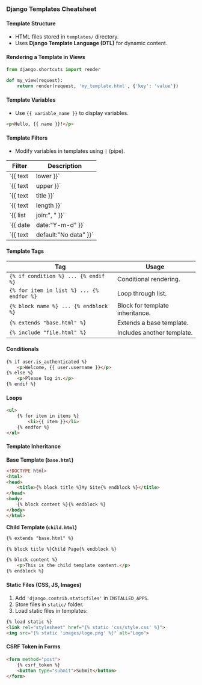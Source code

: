 ### **Django Templates Cheatsheet**  

#### **Template Structure**  
- HTML files stored in `templates/` directory.  
- Uses **Django Template Language (DTL)** for dynamic content.  

#### **Rendering a Template in Views**  
```python
from django.shortcuts import render

def my_view(request):
    return render(request, 'my_template.html', {'key': 'value'})
```

#### **Template Variables**  
- Use `{{ variable_name }}` to display variables.  
```html
<p>Hello, {{ name }}!</p>
```

#### **Template Filters**  
- Modify variables in templates using `|` (pipe).  

| Filter | Description |
|--------|------------|
| `{{ text|lower }}` | Converts to lowercase. |
| `{{ text|upper }}` | Converts to uppercase. |
| `{{ text|title }}` | Capitalizes each word. |
| `{{ text|length }}` | Gets string length. |
| `{{ list|join:", " }}` | Joins list with a separator. |
| `{{ date|date:"Y-m-d" }}` | Formats date. |
| `{{ text|default:"No data" }}` | Sets default value if empty. |

#### **Template Tags**  
| Tag | Usage |
|-----|-------|
| `{% if condition %} ... {% endif %}` | Conditional rendering. |
| `{% for item in list %} ... {% endfor %}` | Loop through list. |
| `{% block name %} ... {% endblock %}` | Block for template inheritance. |
| `{% extends "base.html" %}` | Extends a base template. |
| `{% include "file.html" %}` | Includes another template. |

#### **Conditionals**  
```html
{% if user.is_authenticated %}
    <p>Welcome, {{ user.username }}</p>
{% else %}
    <p>Please log in.</p>
{% endif %}
```

#### **Loops**  
```html
<ul>
    {% for item in items %}
        <li>{{ item }}</li>
    {% endfor %}
</ul>
```

#### **Template Inheritance**  
**Base Template (`base.html`)**  
```html
<!DOCTYPE html>
<html>
<head>
    <title>{% block title %}My Site{% endblock %}</title>
</head>
<body>
    {% block content %}{% endblock %}
</body>
</html>
```

**Child Template (`child.html`)**  
```html
{% extends "base.html" %}

{% block title %}Child Page{% endblock %}

{% block content %}
    <p>This is the child template content.</p>
{% endblock %}
```

#### **Static Files (CSS, JS, Images)**  
1. Add `'django.contrib.staticfiles'` in `INSTALLED_APPS`.  
2. Store files in `static/` folder.  
3. Load static files in templates:  
```html
{% load static %}
<link rel="stylesheet" href="{% static 'css/style.css' %}">
<img src="{% static 'images/logo.png' %}" alt="Logo">
```

#### **CSRF Token in Forms**  
```html
<form method="post">
    {% csrf_token %}
    <button type="submit">Submit</button>
</form>
```
